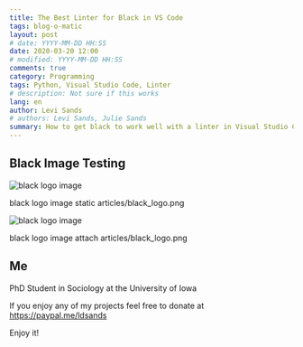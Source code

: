 ```yaml
---
title: The Best Linter for Black in VS Code
tags: blog-o-matic
layout: post
# date: YYYY-MM-DD HH:SS
date: 2020-03-20 12:00
# modified: YYYY-MM-DD HH:SS
comments: true
category: Programming
tags: Python, Visual Studio Code, Linter
# description: Not sure if this works
lang: en
author: Levi Sands
# authors: Levi Sands, Julie Sands
summary: How to get black to work well with a linter in Visual Studio Code
---
```


<!-- ![Compression Issues]({photo}content/../images/Levi-Sands.jpg)

Compression Issues photo content/../images/Levi-Sands.jpg

![Compression Issues]({photo}content/images/Levi-Sands.jpg)

Compression Issues photo content/../images/Levi-Sands.jpg/Levi-Sands.jpg

![Levi with the images folder]({photo}images/Levi-Sands.jpg)

Levi with the images folder photo images/Levi-Sands.jpg

![Levi without images folder]({photo}Levi-Sands.jpg)

Levi without images folder photo Levi-Sands.jpg -->

## Black Image Testing

<!-- ![black logo image]({photo}images/articles/black_logo.png)

black logo image photo images/articles/black_logo.png

![black logo image]({photo}articles/black_logo.png)

black logo image photo articles/black_logo.png -->

![black logo image]({static}articles/black_logo.png)

black logo image static articles/black_logo.png

![black logo image]({attach}articles/black_logo.png)

black logo image attach articles/black_logo.png

<!-- ![Levi with the images folder]({photo}content/images/articles/black_logo.png)

Levi with the images folder photo images/content/images/articles/black_logo.png -->

## Me

PhD Student in Sociology at the University of Iowa

If you enjoy any of my projects feel free to donate at <https://paypal.me/ldsands>

Enjoy it!
